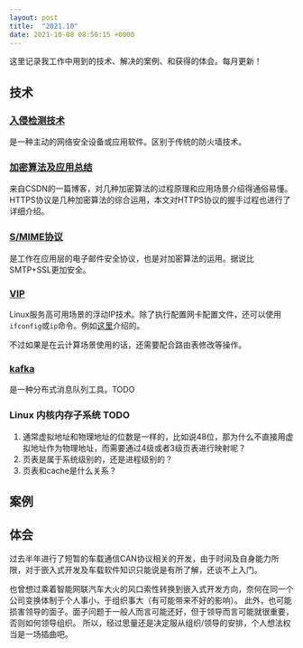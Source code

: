 ```yaml
---
layout: post
title:  "2021.10"
date: 2021-10-08 08:50:15 +0000   
---
```


这里记录我工作中用到的技术、解决的案例、和获得的体会。每月更新！

技术
----

### [入侵检测技术](https://zh.wikipedia.org/wiki/%E5%85%A5%E4%BE%B5%E6%A3%80%E6%B5%8B%E7%B3%BB%E7%BB%9F)

是一种主动的网络安全设备或应用软件。区别于传统的防火墙技术。

### [加密算法及应用总结](https://blog.csdn.net/hxl517116279/article/details/108338735)

来自CSDN的一篇博客，对几种加密算法的过程原理和应用场景介绍得通俗易懂。HTTPS协议是几种加密算法的综合运用，本文对HTTPS协议的握手过程也进行了详细介绍。

### [S/MIME协议](https://www.cnblogs.com/worter991/p/13476082.html)

是工作在应用层的电子邮件安全协议，也是对加密算法的运用。据说比SMTP+SSL更加安全。

### [VIP](https://blog.csdn.net/qq_24333367/article/details/107780503)

Linux服务高可用场景的浮动IP技术。除了执行配置网卡配置文件，还可以使用```ifconfig```或```ip```命令。例如[这里](https://blog.csdn.net/chengxuyuanyonghu/article/details/83539966)介绍的。

不过如果是在云计算场景使用的话，还需要配合路由表修改等操作。

### [kafka](https://blog.csdn.net/weixin_45366499/article/details/106943229) 

是一种分布式消息队列工具。TODO

### Linux 内核内存子系统 TODO

1. 通常虚拟地址和物理地址的位数是一样的，比如说48位，那为什么不直接用虚拟地址作为物理地址，而需要通过4级或者3级页表进行映射呢？
2. 页表是属于系统级别的，还是进程级别的？
3. 页表和cache是什么关系？

案例
----


体会
----

过去半年进行了短暂的车载通信CAN协议相关的开发，由于时间及自身能力所限，对于嵌入式开发及车载软件知识只能说是有所了解，还谈不上入门。

也曾想过乘着智能网联汽车大火的风口索性转换到嵌入式开发方向，奈何在同一个公司变换体制于个人事小，于组织事大（有可能带来不好的影响）。
此外，也可能损害领导的面子。面子问题于一般人而言可能还好，但于领导而言可能就很重要，否则如何领导组织。
所以，经过思量还是决定服从组织/领导的安排，个人想法权当是一场插曲吧。